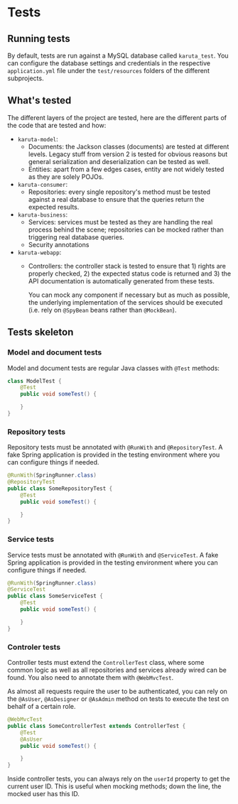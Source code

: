 # Tests

## Running tests

By default, tests are run against a MySQL database called `karuta_test`.
You can configure the database settings and credentials in the respective
`application.yml` file under the `test/resources` folders of the different
subprojects.

## What's tested

The different layers of the project are tested, here are the different
parts of the code that are tested and how:

* `karuta-model`:
  - Documents: the Jackson classes (documents) are tested at different
    levels. Legacy stuff from version 2 is tested for obvious reasons
    but general serialization and deserialization can be tested as well.
  - Entities: apart from a few edges cases, entity are not widely tested
    as they are solely POJOs.
* `karuta-consumer`:
  - Repositories: every single repository's method must be tested against
    a real database to ensure that the queries return the expected results.
* `karuta-business`:
  - Services: services must be tested as they are handling the real process
    behind the scene; repositories can be mocked rather than triggering real
    database queries.
  - Security annotations
* `karuta-webapp`:
  - Controllers: the controller stack is tested to ensure that 1) rights
    are properly checked, 2) the expected status code is returned and 3)
    the API documentation is automatically generated from these tests.

    You can mock any component if necessary but as much as possible, the
    underlying implementation of the services should be executed (i.e.
    rely on `@SpyBean` beans rather than `@MockBean`).

## Tests skeleton

### Model and document tests

Model and document tests are regular Java classes with `@Test` methods:

~~~java
class ModelTest {
    @Test
    public void someTest() {

    }
}
~~~

### Repository tests

Repository tests must be annotated with `@RunWith` and `@RepositoryTest`.
A fake Spring application is provided in the testing environment where you
can configure things if needed.

~~~java
@RunWith(SpringRunner.class)
@RepositoryTest
public class SomeRepositoryTest {
    @Test
    public void someTest() {

    }
}
~~~

### Service tests

Service tests must be annotated with `@RunWith` and `@ServiceTest`.
A fake Spring application is provided in the testing environment where you
can configure things if needed.

~~~java
@RunWith(SpringRunner.class)
@ServiceTest
public class SomeServiceTest {
    @Test
    public void someTest() {

    }
}
~~~

### Controler tests

Controller tests must extend the `ControllerTest` class, where some common
logic as well as all repositories and services already wired can be found.
You also need to annotate them with `@WebMvcTest`.

As almost all requests require the user to be authenticated, you can rely
on the `@AsUser`, `@AsDesigner` or `@AsAdmin` method on tests to execute
the test on behalf of a certain role.

~~~java
@WebMvcTest
public class SomeControllerTest extends ControllerTest {
    @Test
    @AsUser
    public void someTest() {

    }
}
~~~

Inside controller tests, you can always rely on the `userId` property
to get the current user ID. This is useful when mocking methods; down
the line, the mocked user has this ID.
